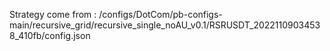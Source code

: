 Strategy come from : /configs/DotCom/pb-configs-main/recursive_grid/recursive_single_noAU_v0.1/RSRUSDT_20221109034538_410fb/config.json
